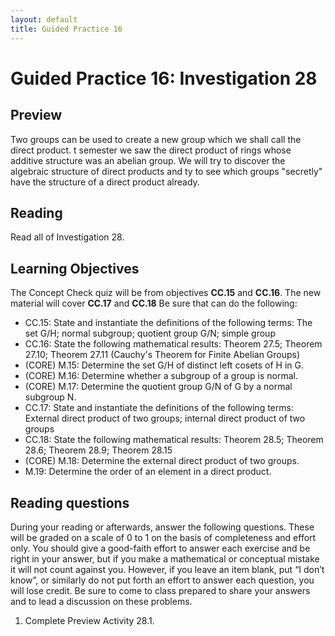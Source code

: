 ```yaml
---
layout: default
title: Guided Practice 16
---
```

# Guided Practice 16: Investigation 28

## Preview

Two groups can be used to create a new group which we shall call the direct product. t semester we saw the direct product of rings whose additive structure was an abelian group. We will try to discover the algebraic structure of direct products and ty to see which groups "secretly" have the structure of a direct product already.
 
## Reading

Read all of Investigation 28. 

## Learning Objectives 

The Concept Check quiz will be from objectives  __CC.15__ and __CC.16__. The new material will cover __CC.17__ and __CC.18__ Be sure that can do the following:

+ CC.15: State and instantiate the definitions of the following terms: The set G/H; normal subgroup; quotient group G/N; simple group
+ CC.16: State the following mathematical results: Theorem 27.5; Theorem 27.10; Theorem 27.11 (Cauchy's Theorem for Finite Abelian Groups)
+ (CORE) M.15: Determine the set G/H of distinct left cosets of H in G. 
+ (CORE) M.16: Determine whether a subgroup of a group is normal. 
+ (CORE) M.17: Determine the quotient group G/N of G by a normal subgroup N.
+ CC.17: State and instantiate the definitions of the following terms: External direct product of two groups; internal direct product of two groups
+ CC.18: State the following mathematical results: Theorem 28.5; Theorem 28.6; Theorem 28.9; Theorem 28.15
+ (CORE) M.18: Determine the external direct product of two groups. 
+ M.19: Determine the order of an element in a direct product. 


## Reading questions

During your reading or afterwards, answer the following questions. These will be graded on a scale of 0 to 1 on the basis of completeness and effort only. You should give a good-faith effort to answer each exercise and be right in your answer, but if you make a mathematical or conceptual mistake it will not count against you. However, if you leave an item blank, put “I don’t know”, or similarly do not put forth an effort to answer each question, you will lose credit. Be sure to come to class prepared to share your answers and to lead a discussion on these problems.

1. Complete Preview Activity 28.1. 
